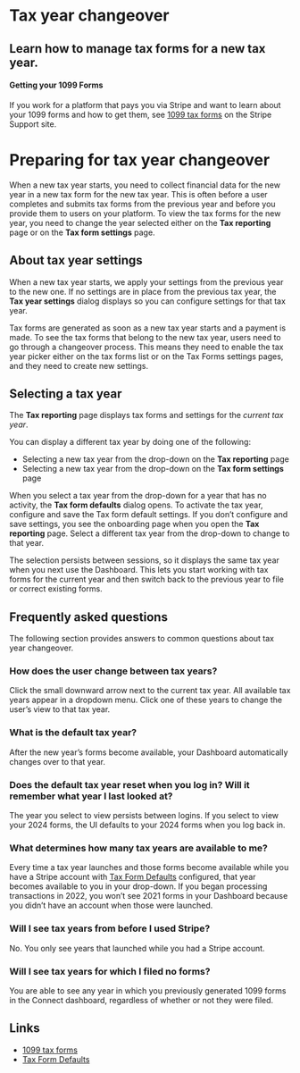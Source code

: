 # Tax year changeover

## Learn how to manage tax forms for a new tax year.

#### Getting your 1099 Forms

If you work for a platform that pays you via Stripe and want to learn about your
1099 forms and how to get them, see [1099 tax
forms](https://support.stripe.com/express/topics/1099-tax-forms) on the Stripe
Support site.

# Preparing for tax year changeover

When a new tax year starts, you need to collect financial data for the new year
in a new tax form for the new tax year. This is often before a user completes
and submits tax forms from the previous year and before you provide them to
users on your platform. To view the tax forms for the new year, you need to
change the year selected either on the **Tax reporting** page or on the **Tax
form settings** page.

## About tax year settings

When a new tax year starts, we apply your settings from the previous year to the
new one. If no settings are in place from the previous tax year, the **Tax year
settings** dialog displays so you can configure settings for that tax year.

Tax forms are generated as soon as a new tax year starts and a payment is made.
To see the tax forms that belong to the new tax year, users need to go through a
changeover process. This means they need to enable the tax year picker either on
the tax forms list or on the Tax Forms settings pages, and they need to create
new settings.

## Selecting a tax year

The **Tax reporting** page displays tax forms and settings for the *current tax
year*.

You can display a different tax year by doing one of the following:

- Selecting a new tax year from the drop-down on the **Tax reporting** page
- Selecting a new tax year from the drop-down on the **Tax form settings** page

When you select a tax year from the drop-down for a year that has no activity,
the **Tax form defaults** dialog opens. To activate the tax year, configure and
save the Tax form default settings. If you don’t configure and save settings,
you see the onboarding page when you open the **Tax reporting** page. Select a
different tax year from the drop-down to change to that year.

The selection persists between sessions, so it displays the same tax year when
you next use the Dashboard. This lets you start working with tax forms for the
current year and then switch back to the previous year to file or correct
existing forms.

## Frequently asked questions

The following section provides answers to common questions about tax year
changeover.

### How does the user change between tax years?

Click the small downward arrow next to the current tax year. All available tax
years appear in a dropdown menu. Click one of these years to change the user’s
view to that tax year.

### What is the default tax year?

After the new year’s forms become available, your Dashboard automatically
changes over to that year.

### Does the default tax year reset when you log in? Will it remember what year I last looked at?

The year you select to view persists between logins. If you select to view your
2024 forms, the UI defaults to your 2024 forms when you log back in.

### What determines how many tax years are available to me?

Every time a tax year launches and those forms become available while you have a
Stripe account with [Tax Form
Defaults](https://docs.stripe.com/connect/get-started-tax-reporting) configured,
that year becomes available to you in your drop-down. If you began processing
transactions in 2022, you won’t see 2021 forms in your Dashboard because you
didn’t have an account when those were launched.

### Will I see tax years from before I used Stripe?

No. You only see years that launched while you had a Stripe account.

### Will I see tax years for which I filed no forms?

You are able to see any year in which you previously generated 1099 forms in the
Connect dashboard, regardless of whether or not they were filed.

## Links

- [1099 tax forms](https://support.stripe.com/express/topics/1099-tax-forms)
- [Tax Form Defaults](https://docs.stripe.com/connect/get-started-tax-reporting)